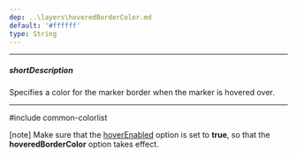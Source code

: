 ```yaml
---
dep: ..\layers\hoveredBorderColor.md
default: '#ffffff'
type: String
---
```

---
##### shortDescription
Specifies a color for the marker border when the marker is hovered over.

---
#include common-colorlist

[note] Make sure that the [hoverEnabled](/api-reference/20%20Data%20Visualization%20Widgets/dxVectorMap/1%20Configuration/markerSettings/hoverEnabled.md '/Documentation/ApiReference/Data_Visualization_Widgets/dxVectorMap/Configuration/markerSettings/#hoverEnabled') option is set to **true**, so that the **hoveredBorderColor** option takes effect.